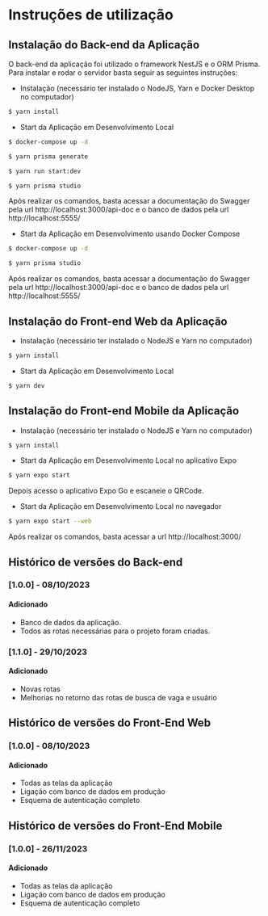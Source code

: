 # Instruções de utilização

## Instalação do Back-end da Aplicação

O back-end da aplicação foi utilizado o framework NestJS e o ORM Prisma. Para instalar e rodar o servidor basta seguir as seguintes instruções:

- Instalação (necessário ter instalado o NodeJS, Yarn e Docker Desktop no computador)

```bash
$ yarn install
```

- Start da Aplicação em Desenvolvimento Local

```bash
$ docker-compose up -d

$ yarn prisma generate

$ yarn run start:dev

$ yarn prisma studio
```

Após realizar os comandos, basta acessar a documentação do Swagger pela url http://localhost:3000/api-doc e o banco de dados pela url http://localhost:5555/

- Start da Aplicação em Desenvolvimento usando Docker Compose

```bash
$ docker-compose up -d

$ yarn prisma studio
```

Após realizar os comandos, basta acessar a documentação do Swagger pela url http://localhost:3000/api-doc e o banco de dados pela url http://localhost:5555/

## Instalação do Front-end Web da Aplicação

- Instalação (necessário ter instalado o NodeJS e Yarn no computador)

```bash
$ yarn install
```

- Start da Aplicação em Desenvolvimento Local

```bash
$ yarn dev
```

## Instalação do Front-end Mobile da Aplicação

- Instalação (necessário ter instalado o NodeJS e Yarn no computador)

```bash
$ yarn install
```

- Start da Aplicação em Desenvolvimento Local no aplicativo Expo

```bash
$ yarn expo start
```

Depois acesso o aplicativo Expo Go e escaneie o QRCode.

- Start da Aplicação em Desenvolvimento Local no navegador

```bash
$ yarn expo start --web
```

Após realizar os comandos, basta acessar a url http://localhost:3000/

## Histórico de versões do Back-end

### [1.0.0] - 08/10/2023

#### Adicionado

- Banco de dados da aplicação.
- Todos as rotas necessárias para o projeto foram criadas.

### [1.1.0] - 29/10/2023

#### Adicionado

- Novas rotas
- Melhorias no retorno das rotas de busca de vaga e usuário

## Histórico de versões do Front-End Web

### [1.0.0] - 08/10/2023

#### Adicionado

- Todas as telas da aplicação
- Ligação com banco de dados em produção
- Esquema de autenticação completo

## Histórico de versões do Front-End Mobile

### [1.0.0] - 26/11/2023

#### Adicionado

- Todas as telas da aplicação
- Ligação com banco de dados em produção
- Esquema de autenticação completo
